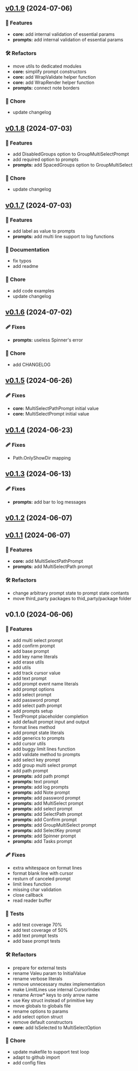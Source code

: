 
<a name="v0.1.9"></a>
## [v0.1.9](https://github.com/Mist3rBru/go-clack/compare/v0.1.8...v0.1.9) (2024-07-06)

### 🚀 Features

* **core:** add internal validation of essential params
* **prompts:** add internal validation of essential params

### 🛠️ Refactors

* move utils to dedicated modules
* **core:** simplify prompt constructors
* **core:** add WrapValidate helper function
* **core:** add WrapRender helper function
* **prompts:** connect note borders

### 🏡 Chore

* update changelog


<a name="v0.1.8"></a>
## [v0.1.8](https://github.com/Mist3rBru/go-clack/compare/v0.1.7...v0.1.8) (2024-07-03)

### 🚀 Features

* add DisabledGroups option to GroupMultiSelectPrompt
* add required option to prompts
* **prompts:** add SpacedGroups option to GroupMultiSelect

### 🏡 Chore

* update changelog


<a name="v0.1.7"></a>
## [v0.1.7](https://github.com/Mist3rBru/go-clack/compare/v0.1.6...v0.1.7) (2024-07-03)

### 🚀 Features

* add label as value to prompts
* **prompts:** add multi line support to log functions

### 📖 Documentation

* fix typos
* add readme

### 🏡 Chore

* add code examples
* update changelog


<a name="v0.1.6"></a>
## [v0.1.6](https://github.com/Mist3rBru/go-clack/compare/v0.1.5...v0.1.6) (2024-07-02)

### 🩹 Fixes

* **prompts:** useless Spinner's error

### 🏡 Chore

* add CHANGELOG


<a name="v0.1.5"></a>
## [v0.1.5](https://github.com/Mist3rBru/go-clack/compare/v0.1.4...v0.1.5) (2024-06-26)

### 🩹 Fixes

* **core:** MultiSelectPathPrompt initial value
* **core:** MultiSelectPrompt initial value


<a name="v0.1.4"></a>
## [v0.1.4](https://github.com/Mist3rBru/go-clack/compare/v0.1.3...v0.1.4) (2024-06-23)

### 🩹 Fixes

* Path.OnlyShowDir mapping


<a name="v0.1.3"></a>
## [v0.1.3](https://github.com/Mist3rBru/go-clack/compare/v0.1.2...v0.1.3) (2024-06-13)

### 🩹 Fixes

* **prompts:** add bar to log messages


<a name="v0.1.2"></a>
## [v0.1.2](https://github.com/Mist3rBru/go-clack/compare/v0.1.1...v0.1.2) (2024-06-07)


<a name="v0.1.1"></a>
## [v0.1.1](https://github.com/Mist3rBru/go-clack/compare/v0.1.0...v0.1.1) (2024-06-07)

### 🚀 Features

* **core:** add MultiSelectPathPrompt
* **prompts:** add MultiSelectPath prompt

### 🛠️ Refactors

* change arbitrary prompt state to prompt state contants
* move third_party packages to thid_party/package folder


<a name="v0.1.0"></a>
## v0.1.0 (2024-06-06)

### 🚀 Features

* add multi select prompt
* add confirm prompt
* add base prompt
* add key name literals
* add erase utils
* add utils
* add track cursor value
* add text prompt
* add prompt event name literals
* add prompt options
* add select prompt
* add password prompt
* add select path prompt
* add prompts setup
* TextPrompt placeholder completion
* add default prompt input and output
* format lines method
* add prompt state literals
* add generics to prompts
* add cursor utils
* add buggy limit lines function
* add validate method to prompts
* add select key prompt
* add group multi select prompt
* add path prompt
* **prompts:** add path prompt
* **prompts:** text prompt
* **prompts:** add log prompts
* **prompts:** add Note prompt
* **prompts:** add password prompt
* **prompts:** add MultiSelect prompt
* **prompts:** add select prompt
* **prompts:** add SelectPath prompt
* **prompts:** add Confirm prompt
* **prompts:** add GroupMultiSelect prompt
* **prompts:** add SelectKey prompt
* **prompts:** add Spinner prompt
* **prompts:** add Tasks prompt

### 🩹 Fixes

* extra whitespace on format lines
* format blank line with cursor
* resturn of canceled prompt
* limit lines function
* missing char validation
* close callback
* read reader buffer

### 🧪 Tests

* add test coverage 70%
* add test coverage of 50%
* add text prompt tests
* add base prompt tests

### 🛠️ Refactors

* prepare for external tests
* rename Valeu param to InitialValue
* rename verbose literals
* remove unnecessary mutex implementation
* make LimitLines use internal CursorIndex
* rename Arrow* keys to only arrow name
* use Key struct instead of primitive key
* move globals to globals file
* rename options to params
* add select option struct
* remove default constructors
* **core:** add IsSelected to MultiSelectOption

### 🏡 Chore

* update makefile to support test loop
* adapt to github import
* add config files

